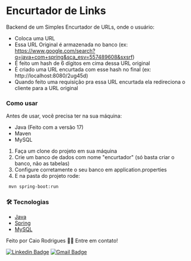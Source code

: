 # Encurtador de Links
Backend de um Simples Encurtador de URLs, onde o usuário:

- Coloca uma URL
- Essa URL Original é armazenada no banco (ex: https://www.google.com/search?q=java+com+spring&sca_esv=557489608&sxsrf)
- É feito um hash de 6 dígitos em cima dessa URL original
- É criado uma URL encurtada com esse hash no final (ex: http://localhost:8080/2ug45d)
- Quando feito uma requisição pra essa URL encurtada ela redireciona o cliente para a URL original

### Como usar

Antes de usar, vocẽ precisa ter na sua máquina:

- Java (Feito com a versão 17)
- Maven
- MySQL 

1. Faça um clone do projeto em sua máquina
2. Crie um banco de dados com nome "encurtador" (só basta criar o banco, não as tabelas)
3. Configure corretamente o seu banco em application.properties
4. E na pasta do projeto rode:

```bash
 mvn spring-boot:run
```

### 🛠 Tecnologias

- [Java](https://www.java.com)
- [Spring](https://spring.io/)
- [MySQL](https://www.mysql.com/)



Feito por Caio Rodrigues 👋🏽 Entre em contato!

[![Linkedin Badge](https://img.shields.io/badge/-LinkedIn-blue?style=flat-square&logo=Linkedin&logoColor=white&link=https://www.linkedin.com/in/caiordm/)](https://www.linkedin.com/in/caiordm/) 
[![Gmail Badge](https://img.shields.io/badge/Gmail-c14438?style=flat-square&logo=Gmail&logoColor=white&link=mailto:caiordm08@gmail.com)](mailto:caiordm08@gmail.com)
